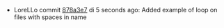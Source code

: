 * LoreLLo commit [878a3e7](https://github.com/lorello/lorello.github.io/commit/878a3e7dc242471f4cdd612239aa55d0fc8dc9b1) di 5 seconds ago: Added example of loop on files with spaces in name
